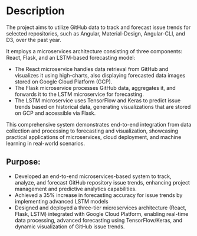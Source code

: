 # Description

The project aims to utilize GitHub data to track and forecast issue trends for selected repositories, such as Angular, Material-Design, Angular-CLI, and D3, over the past year.   

It employs a microservices architecture consisting of three components: React, Flask, and an LSTM-based forecasting model:  
- The React microservice handles data retrieval from GitHub and visualizes it using high-charts, also displaying forecasted data images stored on Google Cloud Platform (GCP).   
- The Flask microservice processes GitHub data, aggregates it, and forwards it to the LSTM microservice for forecasting.  
- The LSTM microservice uses TensorFlow and Keras to predict issue trends based on historical data, generating visualizations that are stored on GCP and accessible via Flask.   

This comprehensive system demonstrates end-to-end integration from data collection and processing to forecasting and visualization, 
showcasing practical applications of microservices, cloud deployment, and machine learning in real-world scenarios.  

## Purpose:

- Developed an end-to-end microservices-based system to track, analyze, and forecast GitHub repository issue trends, enhancing project management and predictive analytics capabilities.
- Achieved a 35% increase in forecasting accuracy for issue trends by implementing advanced LSTM models
- Designed and deployed a three-tier microservices architecture (React, Flask, LSTM) integrated with Google Cloud Platform, 
enabling real-time data processing, advanced forecasting using TensorFlow/Keras, and dynamic visualization of GitHub issue trends.
